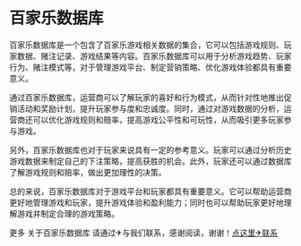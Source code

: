 # 百家乐数据库

百家乐数据库是一个包含了百家乐游戏相关数据的集合，它可以包括游戏规则、玩家数据、赌注记录、游戏结果等内容。百家乐数据库可以用于分析游戏趋势、玩家行为、赌注模式等，对于管理游戏平台、制定营销策略、优化游戏体验都具有重要意义。

通过百家乐数据库，运营商可以了解玩家的喜好和行为模式，从而针对性地推出促销活动和奖励计划，提升玩家参与度和忠诚度。同时，通过对游戏数据的分析，运营商还可以优化游戏规则和赔率，提高游戏公平性和可玩性，从而吸引更多玩家参与游戏。

另外，百家乐数据库也对于玩家来说具有一定的参考意义。玩家可以通过分析历史游戏数据来制定自己的下注策略，提高获胜的机会。此外，玩家还可以通过数据库了解游戏规则和赔率，做出更加理性的决策。

总的来说，百家乐数据库对于游戏平台和玩家都具有重要意义。它可以帮助运营商更好地管理游戏和玩家，提升游戏体验和盈利能力；同时也可以帮助玩家更好地理解游戏并制定合理的游戏策略。

更多 关于百家乐数据库 请通过✈与我们联系，感谢阅读，谢谢！[点这里✈联系](https://lm.k02.cc)